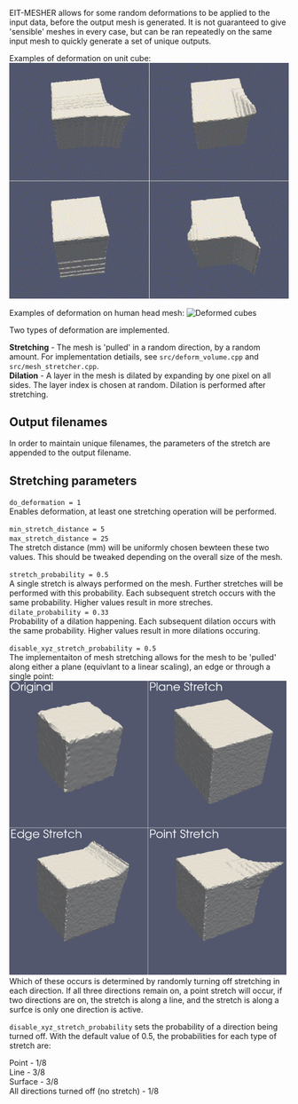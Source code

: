 EIT-MESHER allows for some random deformations to be applied to the input data, before the output mesh is generated. It is not guaranteed to give 'sensible' meshes in every case, but can be ran repeatedly on the same input mesh to quickly generate a set of unique outputs.

Examples of deformation on unit cube:
![Deformed cubes](figures/deformed_cubes.gif)

Examples of deformation on human head mesh:
![Deformed cubes](figures/deformed_head.gif)

Two types of deformation are implemented.

**Stretching** - The mesh is 'pulled' in a random direction, by a random amount. For implementation detiails, see `src/deform_volume.cpp` and `src/mesh_stretcher.cpp`.  
**Dilation** - A layer in the mesh is dilated by expanding by one pixel on all sides.  The layer index is chosen at random.  Dilation is performed after stretching.

## Output filenames
In order to maintain unique filenames, the parameters of the stretch are appended to the output filename.
## Stretching parameters
`do_deformation = 1`  
Enables deformation, at least one stretching operation will be performed.

`min_stretch_distance = 5`  
`max_stretch_distance = 25`  
The stretch distance (mm) will be uniformly chosen bewteen these two values. This should be tweaked depending on the overall size of the mesh.

`stretch_probability = 0.5`  
A single stretch is always performed on the mesh. Further stretches will be performed with this probability. Each subsequent stretch occurs with the same probability. Higher values result in more streches.  
`dilate_probability = 0.33`  
Probability of a dilation happening. Each subsequent dilation occurs with the same probability. Higher values result in more dilations occuring.

`disable_xyz_stretch_probability = 0.5`  
The implementaiton of mesh stretching allows for the mesh to be 'pulled' along either a plane (equivlant to a linear scaling), an edge or through a single point:  
<img src="figures/surface_edge_point_stretch.png" alt="drawing" width="500"/>  
Which of these occurs is determined by randomly turning off stretching in each direction. If all three directions remain on, a point stretch will occur, if two directions are on, the stretch is along a line, and the stretch is along a surfce is only one direction is active.



`disable_xyz_stretch_probability` sets the probability of a direction being turned off. With the default value of 0.5, the probabilities for each type of stretch are:

Point - 1/8  
Line - 3/8  
Surface - 3/8  
All directions turned off (no stretch) - 1/8  
